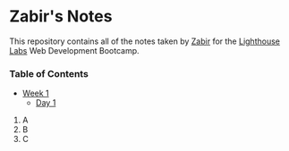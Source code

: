 # Zabir's Notes
This repository contains all of the notes taken by [Zabir](https://gist.github.com/zabir-aa) for the [Lighthouse Labs](https://www.lighthouselabs.ca/) Web Development Bootcamp.

### Table of Contents
* [Week 1](/Week_1)
  * [Day 1](Week_1/Day_1)

1. A
2. B
3. C
